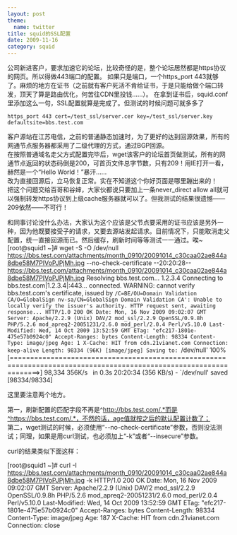 ```yaml
---
layout: post
theme:
  name: twitter
title: squid的SSL配置
date: 2009-11-16
category: squid
---
```


公司新进客户，要求加速它的论坛，比较奇怪的是，整个论坛居然都是https协议的网页。所以得做443端口的配置。
如果只是端口，一个https_port 443就够了。麻烦的地方在证书（之前就有客户死活不肯给证书，于是只能给做个端口转发，顶天了算是路由优化，何苦往CDN里投钱……）。
在拿到证书后，squid.conf里添加这么一句，SSL配置就算是完成了。但测试的时候问题可就多多了
```squid
https_port 443 cert=/test_ssl/server.cer key=/test_ssl/server.key defaultsite=bbs.test.com
```
客户源站在江苏电信，之前的普通静态加速时，为了更好的达到回源效果，所有的网通节点服务器都采用了二级代理的方式，通过BGP回源。    
在按照普通域名走父方式配置完毕后，wget该客户的论坛首页做测试，所有的网通节点返回的状态码倒是200，可首页文件总字节数，只有209！用IE打开一看，赫然是一个“Hello
World！”暴汗……    
改为直接回源后，立马恢复正常。实在不知道这个你好页面是哪里蹦出来的！    
把这个问题交给百哥和谷婶，大家伙都说只要加上一条never_direct allow all就可以强制转发https协议到上级cache服务器就可以了。但我测试的结果很遗憾——209依然——不可行！

和同事讨论没什么办法，大家认为这个应该是父节点要采用的证书应该是另外一种，因为他既要接受子的请求，又要去源站发起请求。目前情况下，只能取消走父配置，统一直接回源而已。然后缓存，刷新时间等等测试一一通过。唉~
[root@squid1 ~]# wget -S -O /dev/null https://bbs.test.com/attachments/month_0910/20091014_c30caa02ae844a8dbe58M7PIVoPJPjMh.jpg --no-check-certificate
--20:20:28--
https://bbs.test.com/attachments/month_0910/20091014_c30caa02ae844a8dbe58M7PIVoPJPjMh.jpg
Resolving bbs.test.com... 1.2.3.4
Connecting to bbs.test.com|1.2.3.4|:443... connected.
WARNING: cannot verify bbs.test.com's certificate, issued by
`/C=BE/OU=Domain Validation CA/O=GlobalSign nv-sa/CN=GlobalSign Domain Validation CA':
Unable to locally verify the issuer's authority.
HTTP request sent, awaiting response...
HTTP/1.0 200 OK
Date: Mon, 16 Nov 2009 09:02:07 GMT
Server: Apache/2.2.9 (Unix) DAV/2 mod_ssl/2.2.9 OpenSSL/0.9.8h PHP/5.2.6 mod_apreq2-20051231/2.6.0 mod_perl/2.0.4 Perl/v5.10.0
Last-Modified: Wed, 14 Oct 2009 13:52:59 GMT
ETag: "efc217-1801e-475e57b0924c0"
Accept-Ranges: bytes
Content-Length: 98334
Content-Type: image/jpeg
Age: 1
X-Cache: HIT from cdn.21vianet.com
Connection: keep-alive
Length: 98334 (96K) [image/jpeg]
Saving to: `/dev/null'
100%[===================================================================================================================>]
98,334
356K/s   in
0.3s
20:20:34 (356 KB/s) - `/dev/null' saved [98334/98334]

这里要注意两个地方。

第一，刷新配置的匹配字段不再是^http://bbs.test.com/.*而是^https://bbs.test.com/.*，不然的话，age值就按之后的默认配置计数了；    
第二，wget测试的时候，必须使用“--no-check-certificate”参数，否则没法测试；同理，如果是用curl测试，也必须加上“-k”或者“--insecure”参数。

curl的结果类似下面这样：

[root@squid1 ~]# curl -I https://bbs.test.com/attachments/month_0910/20091014_c30caa02ae844a8dbe58M7PIVoPJPjMh.jpg -k
HTTP/1.0 200 OK
Date: Mon, 16 Nov 2009 09:02:07 GMT
Server: Apache/2.2.9 (Unix) DAV/2 mod_ssl/2.2.9 OpenSSL/0.9.8h
PHP/5.2.6 mod_apreq2-20051231/2.6.0 mod_perl/2.0.4
Perl/v5.10.0
Last-Modified: Wed, 14 Oct 2009 13:52:59 GMT
ETag: "efc217-1801e-475e57b0924c0"
Accept-Ranges: bytes
Content-Length: 98334
Content-Type: image/jpeg
Age: 187
X-Cache: HIT from cdn.21vianet.com
Connection: close
